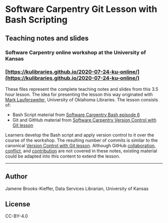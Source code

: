 # Software Carpentry Git Lesson with Bash Scripting

## Teaching notes and slides 

### Software Carpentry online workshop at the University of Kansas

### [https://kulibraries.github.io/2020-07-24-ku-online/](https://kulibraries.github.io/2020-07-24-ku-online/)

These files represent the complete teaching notes and slides from this 3.5 hour lesson. The idea for presenting the lesson this way originated with [Mark Laufersweiler](https://github.com/laufers), University of Oklahoma Libraries. The lesson consists of:

- Bash Script material from [Software Carpentry Bash episode 6](http://swcarpentry.github.io/shell-novice/06-script/index.html)
- Git and GitHub material from [Software Carpentry Version Control with Git lesson](http://swcarpentry.github.io/git-novice/)

Learners develop the Bash script and apply version control to it over the course of the workshop. The resulting number of commits is similar to the canonical [Version Control with Git lesson](http://swcarpentry.github.io/git-novice/). Although GitHub [collaboration](http://swcarpentry.github.io/git-novice/08-collab/index.html), [conflict](http://swcarpentry.github.io/git-novice/09-conflict/index.html), and [contribution](https://oulib-swc.github.io/git-novice-countries/08-collab/) are not covered in these notes, existing material could be adapted into this content to extend the lesson.

---
## Author

Jamene Brooks-Kieffer, Data Services Librarian, University of Kansas

## License

CC-BY-4.0
